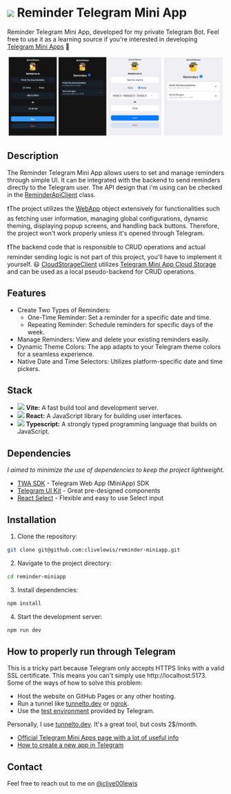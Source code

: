 # <img src="https://avatars.githubusercontent.com/u/6113871?s=48&v=4" width="25px"/> Reminder Telegram Mini App

Reminder Telegram Mini App, developed for my private Telegram Bot. Feel free to use it as a learning source if you're interested in developing [Telegram Mini Apps](https://core.telegram.org/bots/webapps) 🙂 

<img src="./src/assets/preview.png" />

## Description

The Reminder Telegram Mini App allows users to set and manage reminders through simple UI. It can be integrated with the backend to send reminders directly to the Telegram user. The API design that i'm using can be checked in the [ReminderApiClient](/src/services/client/ReminderApiClient.ts) class. 

❗The project utilizes the [WebApp](https://core.telegram.org/bots/webapps#cloudstorage) object extensively for functionalities such as fetching user information, managing global configurations, dynamic theming, displaying popup screens, and handling back buttons. Therefore, the project won't work properly unless it's opened through Telegram.


❗The backend code that is responsible to CRUD operations and actual reminder sending logic is not part of this project, you'll have to implement it yourself. 😃 [CloudStorageClient](/src/services/client/CloudStorageClient.ts) utilizes [Telegram Mini App Cloud Storage](https://core.telegram.org/bots/webapps#cloudstorage) and can be used as a local pseudo-backend for CRUD operations.

## Features

- Create Two Types of Reminders:
  - One-Time Reminder: Set a reminder for a specific date and time.
  - Repeating Reminder: Schedule reminders for specific days of the week.
- Manage Reminders: View and delete your existing reminders easily.
- Dynamic Theme Colors: The app adapts to your Telegram theme colors for a seamless experience.
- Native Date and Time Selectors: Utilizes platform-specific date and time pickers.


## Stack

- <img src="https://vitejs.dev/logo-with-shadow.png" width="20px"/> **Vite:** A fast build tool and development server.
- <img src="https://reactnative.dev/img/header_logo.svg" width="20px"/> **React:** A JavaScript library for building user interfaces.
- <img src="https://static-production.npmjs.com/255a118f56f5346b97e56325a1217a16.svg" width="20px" /> **Typescript:** A strongly typed programming language that builds on JavaScript.

## Dependencies

*I aimed to minimize the use of dependencies to keep the project lightweight.*

- [TWA SDK](https://github.com/twa-dev/SDK) - Telegram Web App (MiniApp) SDK
- [Telegram UI Kit](https://github.com/Telegram-Mini-Apps/TelegramUI) - Great pre-designed components
- [React Select](https://github.com/jedwatson/react-select) - Flexible and easy to use Select input

## Installation

1. Clone the repository:
    
```bash
git clone git@github.com:clivelewis/reminder-miniapp.git
```
2. Navigate to the project directory:
    
```bash
cd reminder-miniapp
```
3. Install dependencies:
    
```bash
npm install
```    
4. Start the development server:
    
```bash
npm run dev
```  

## How to properly run through Telegram
This is a tricky part because Telegram only accepts HTTPS links with a valid SSL certificate. This means you can't simply use http://localhost:5173. Some of the ways of how to solve this problem:

- Host the website on GitHub Pages or any other hosting.
- Run a tunnel like [tunnelto.dev](https://tunnelto.dev/) or [ngrok](https://ngrok.com/).
- Use the [test environment](https://docs.ton.org/develop/dapps/telegram-apps/testing-apps) provided by Telegram.

Personally, I use [tunnelto.dev](https://tunnelto.dev/). It's a great tool, but costs 2$/month.


- [Official Telegram Mini Apps page with a lot of useful info](https://core.telegram.org/bots/webapps)
- [How to create a new app in Telegram](https://docs.telegram-mini-apps.com/platform/creating-new-app)


## Contact

Feel free to reach out to me on [@clive00lewis](https://t.me/clive00lewis)